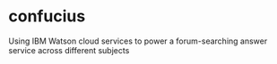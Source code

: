 # confucius
Using IBM Watson cloud services to power a forum-searching answer service across different subjects

